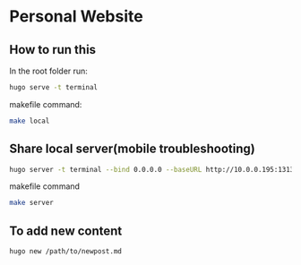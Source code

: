 # Personal Website 


## How to run this
In the root folder run:
```sh
hugo serve -t terminal
```

makefile command:
```sh
make local
```

## Share local server(mobile troubleshooting)
```sh
hugo server -t terminal --bind 0.0.0.0 --baseURL http://10.0.0.195:1313/
```

makefile command
```sh
make server
```


## To add new content

```sh
hugo new /path/to/newpost.md
```


